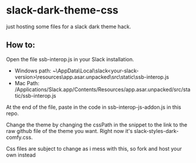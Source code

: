 # slack-dark-theme-css
just hosting some files for a slack dark theme hack.

## How to:

Open the file ssb-interop.js in your Slack installation.
* Windows path: ~\AppData\Local\slack\<your-slack-version>\resources\app.asar.unpacked\src\static\ssb-interop.js
* Mac Path: /Applications/Slack.app/Contents/Resources/app.asar.unpacked/src/static/ssb-interop.js

At the end of the file, paste in the code in ssb-interop-js-addon.js in this repo.

Change the theme by changing the cssPath in the snippet to the link to the raw github file of the theme you want. Right now it's slack-styles-dark-comfy.css.

Css files are subject to change as i mess with this, so fork and host your own instead

